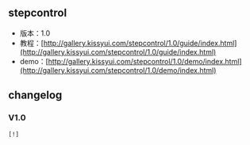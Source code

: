 ## stepcontrol

* 版本：1.0
* 教程：[http://gallery.kissyui.com/stepcontrol/1.0/guide/index.html](http://gallery.kissyui.com/stepcontrol/1.0/guide/index.html)
* demo：[http://gallery.kissyui.com/stepcontrol/1.0/demo/index.html](http://gallery.kissyui.com/stepcontrol/1.0/demo/index.html)

## changelog

### V1.0

    [!]


